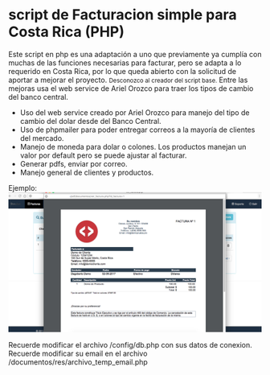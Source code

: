 # script de Facturacion simple para Costa Rica (PHP)
Este script en php es una adaptación a uno que previamente ya cumplía con muchas de las funciones necesarias para facturar, pero se adapta a lo requerido en Costa Rica, por lo que queda abierto con la solicitud de aportar a mejorar el proyecto.
<small>Desconozco al creador del script base.</small>
Entre las mejoras usa el web service de Ariel Orozco para traer los tipos de cambio del banco central.

<ul>
	<li>Uso del web service creado por Ariel Orozco para manejo del tipo de cambio del dolar desde del Banco Central.</li>
	<li>Uso de phpmailer para poder entregar correos a la mayoría de clientes del mercado.</li>
	<li>Manejo de moneda para dolar o colones. Los productos manejan un valor por default pero se puede ajustar al facturar.</li>
	<li>Generar pdfs, enviar por correo.</li>
	<li>Manejo general de clientes y productos.</li>
</ul>


Ejemplo:
<img src="demo-img.png">

Recuerde modificar el archivo /config/db.php con sus datos de conexion. <br>
Recuerde modificar su email en el archivo /documentos/res/archivo_temp_email.php

